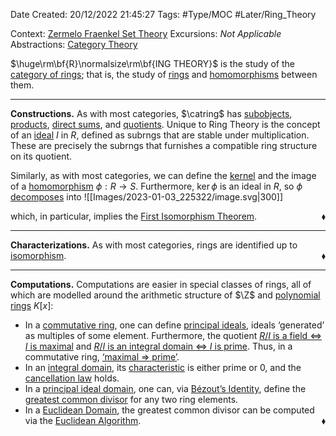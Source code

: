 <div class="topSpace"></div>

Date Created: 20/12/2022 21:45:27
Tags: #Type/MOC #Later/Ring_Theory

Context: [Zermelo Fraenkel Set Theory](obsidian://open?file=TODO)
Excursions: <i>Not Applicable</i>
Abstractions: [Category Theory](obsidian://open?file=TODO)

$\huge\rm\bf{R}\normalsize\rm\bf{ING THEORY}$ is the study of the [category of rings](obsidian://open?file=TODO); that is, the study of [rings](Ring.md) and [homomorphisms](Ring%20Homomorphism.md) between them.

---

<b>Constructions.</b> As with most categories, $\catring$ has [subobjects](Subring.md), [products](obsidian://open?file=TODO), [direct sums](obsidian://open?file=TODO), and [quotients](Quotient%20Ring.md). Unique to Ring Theory is the concept of an [ideal](Ideal.md) $I$ in $R$, defined as subrngs that are stable under multiplication. These are precisely the subrngs that furnishes a compatible ring structure on its quotient.

Similarly, as with most categories, we can define the [kernel](Kernel%20(Ring%20Theory).md) and the image of a [homomorphism](Ring%20Homomorphism.md) $\phi:R\to S$. Furthermore, $\ker\phi$ is an ideal in $R$, so $\phi$ [decomposes](obsidian://open?file=TODO) into
![[Images/2023-01-03_225322/image.svg|300]]

which, in particular, implies the [First Isomorphism Theorem](obsidian://open?file=TODO).<span style="float:right;">$\blacklozenge$</span>

---

<b>Characterizations.</b> As with most categories, rings are identified up to [isomorphism](Ring%20Isomorphism.md).<span style="float:right;">$\blacklozenge$</span>

---

<b>Computations.</b> Computations are easier in special classes of rings, all of which are modelled around the arithmetic structure of $\Z$ and [polynomial rings](Polynomial%20Ring.md) $K[x]$:
* In a [commutative ring](Commutative%20Ring.md), one can define [principal ideals](Principal%20Ideal.md), ideals ‘generated$\textrm{'}$ as multiples of some element. Furthermore, the quotient [$R/I$ is a field $\Leftrightarrow$ $I$ is maximal](Ideal%20is%20maximal%20iff%20quotient%20is%20a%20field.md) and [$R/I$ is an integral domain $\Leftrightarrow$ $I$ is prime](Ideal%20is%20prime%20iff%20quotient%20is%20an%20integral%20domain.md). Thus, in a commutative ring, [‘maximal $\Rightarrow$ prime$\textrm{'}$](Maximal%20implies%20prime.md).
* In an [integral domain](Integral%20Domain.md), its [characteristic](Characteristic.md) is either prime or $0$, and the [cancellation law](Integral%20domain%20iff%20cancellable.md) holds.
* In a [principal ideal domain](Principal%20Ideal%20Domain%20(PID).md), one can, via [Bézout$\textrm{'}$s Identity](Bezout's%20Identity.md), define the [greatest common divisor](Greatest%20Common%20Divisor%20(GCD).md) for any two ring elements.
* In a [Euclidean Domain](Euclidean%20Domain%20(EUD).md), the greatest common divisor can be computed via the [Euclidean Algorithm](Euclidean%20Algorithm.md).<span style="float:right;">$\blacklozenge$</span>

